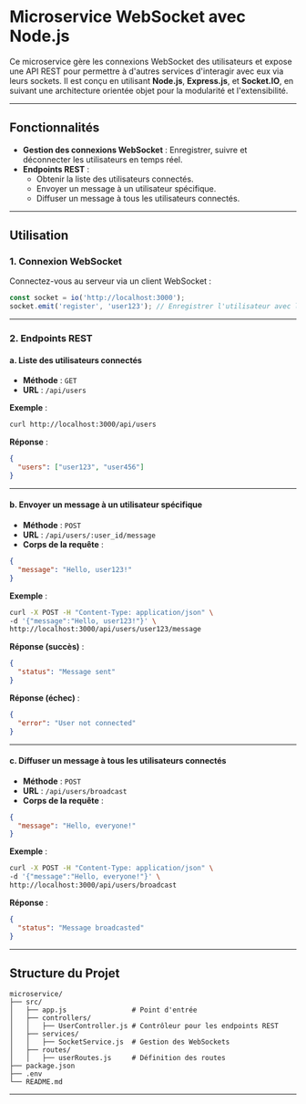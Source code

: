 # Microservice WebSocket avec Node.js

Ce microservice gère les connexions WebSocket des utilisateurs et expose une API REST pour permettre à d'autres services d'interagir avec eux via leurs sockets. Il est conçu en utilisant **Node.js**, **Express.js**, et **Socket.IO**, en suivant une architecture orientée objet pour la modularité et l'extensibilité.

---

## Fonctionnalités

- **Gestion des connexions WebSocket** : Enregistrer, suivre et déconnecter les utilisateurs en temps réel.
- **Endpoints REST** :
    - Obtenir la liste des utilisateurs connectés.
    - Envoyer un message à un utilisateur spécifique.
    - Diffuser un message à tous les utilisateurs connectés.

---

## Utilisation

### 1. **Connexion WebSocket**

Connectez-vous au serveur via un client WebSocket :

```javascript
const socket = io('http://localhost:3000');
socket.emit('register', 'user123'); // Enregistrer l'utilisateur avec l'ID 'user123'
```

---

### 2. **Endpoints REST**

#### a. **Liste des utilisateurs connectés**

- **Méthode** : `GET`
- **URL** : `/api/users`

**Exemple** :

```bash
curl http://localhost:3000/api/users
```

**Réponse** :

```json
{
  "users": ["user123", "user456"]
}
```

---

#### b. **Envoyer un message à un utilisateur spécifique**

- **Méthode** : `POST`
- **URL** : `/api/users/:user_id/message`
- **Corps de la requête** :

```json
{
  "message": "Hello, user123!"
}
```

**Exemple** :

```bash
curl -X POST -H "Content-Type: application/json" \
-d '{"message":"Hello, user123!"}' \
http://localhost:3000/api/users/user123/message
```

**Réponse (succès)** :

```json
{
  "status": "Message sent"
}
```

**Réponse (échec)** :

```json
{
  "error": "User not connected"
}
```

---

#### c. **Diffuser un message à tous les utilisateurs connectés**

- **Méthode** : `POST`
- **URL** : `/api/users/broadcast`
- **Corps de la requête** :

```json
{
  "message": "Hello, everyone!"
}
```

**Exemple** :

```bash
curl -X POST -H "Content-Type: application/json" \
-d '{"message":"Hello, everyone!"}' \
http://localhost:3000/api/users/broadcast
```

**Réponse** :

```json
{
  "status": "Message broadcasted"
}
```

---

## Structure du Projet

```plaintext
microservice/
├── src/
│   ├── app.js                # Point d'entrée
│   ├── controllers/
│   │   ├── UserController.js # Contrôleur pour les endpoints REST
│   ├── services/
│   │   ├── SocketService.js  # Gestion des WebSockets
│   ├── routes/
│   │   ├── userRoutes.js     # Définition des routes
├── package.json
├── .env
└── README.md
```

---
